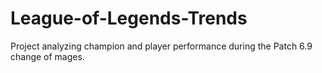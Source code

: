 # League-of-Legends-Trends
Project analyzing champion and player performance during the Patch 6.9 change of mages.
